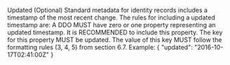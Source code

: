 Updated (Optional) Standard metadata for identity records includes a timestamp
of the most recent change. The rules for including a updated timestamp are: A
DDO MUST have zero or one property representing an updated timestamp. It is
RECOMMENDED to include this property. The key for this property MUST be
updated. The value of this key MUST follow the formatting rules (3, 4, 5) from
section 6.7. Example: { "updated": "2016-10-17T02:41:00Z" }


